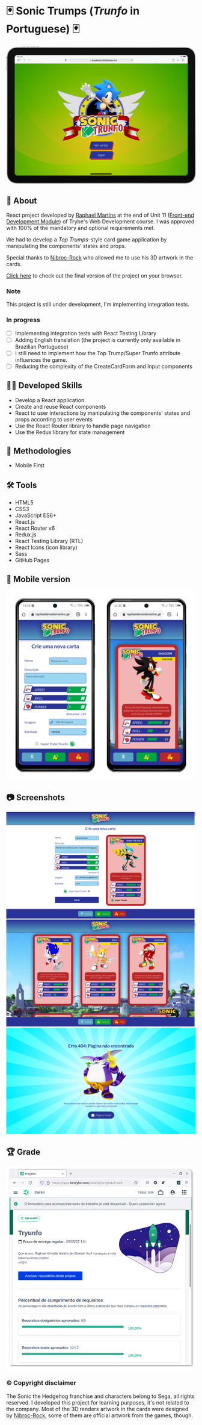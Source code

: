 # :black_joker: Sonic Trumps (_Trunfo_ in Portuguese) :black_joker:

![Title Screen](./imgs/title-screen.png)

## :page_with_curl: About

React project developed by [Raphael Martins](https://www.linkedin.com/in/raphaelameidamartins/) at the end of Unit 11 ([Front-end Development Module](https://github.com/raphaelalmeidamartins/trybe_exercicios/tree/main/2_Desenvolvimento-Front-end)) of Trybe's Web Development course. I was approved with 100% of the mandatory and optional requirements met.

We had to develop a _Top Trumps_-style card game application by manipulating the components' states and props.

Special thanks to [Nibroc-Rock](https://www.deviantart.com/nibroc-rock) who allowed me to use his 3D artwork in the cards.

[Click here](https://raphaelalmeidamartins.github.io/sonic-trumps) to check out the final version of the project on your browser.

### Note

This project is still under development, I'm implementing integration tests.

### In progress

- [ ] Implementing integration tests with React Testing Library
- [ ] Adding English translation (the project is currently only available in Brazilian Portuguese)
- [ ] I still need to implement how the Top Trump/Super Trunfo attribute influences the game.
- [ ] Reducing the complexity of the CreateCardForm and Input components

## :man_technologist: Developed Skills

* Develop a React application
* Create and reuse React components
* React to user interactions by manipulating the components' states and props according to user events
* Use the React Router library to handle page navigation
* Use the Redux library for state management

## :memo: Methodologies

* Mobile First

## :hammer_and_wrench: Tools

* HTML5
* CSS3
* JavaScript ES6+
* React.js
* React Router v6
* Redux.js
* React Testing Library (RTL)
* React Icons (icon library)
* Sass
* GitHub Pages

## :iphone: Mobile version

![Mobile](./imgs/mobile-preview.png)

## :camera: Screenshots

![Desktop preview](./imgs/screenshot-desktop1.png)
![Desktop preview](./imgs/screenshot-desktop2.png)
![Not found screen](./imgs/not-found-screen.png)

## :trophy: Grade

![My grade of the project - Minha nota no projeto](./imgs/nota.png)

### :copyright: Copyright disclaimer

The Sonic the Hedgehog franchise and characters belong to Sega, all rights reserved. I developed this project for learning purposes, it's not related to the company. Most of the 3D renders artwork in the cards were designed by [Nibroc-Rock](https://www.deviantart.com/nibroc-rock), some of them are official artwork from the games, though.
